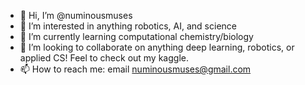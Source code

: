 - 👋 Hi, I’m @numinousmuses
- 👀 I’m interested in anything robotics, AI, and science
- 🌱 I’m currently learning computational chemistry/biology
- 💞️ I’m looking to collaborate on anything deep learning, robotics, or applied CS! Feel to check out my kaggle.
- 📫 How to reach me: email numinousmuses@gmail.com

<!---
numinousmuses/numinousmuses is a ✨ special ✨ repository because its `README.md` (this file) appears on your GitHub profile.
You can click the Preview link to take a look at your changes.
--->
